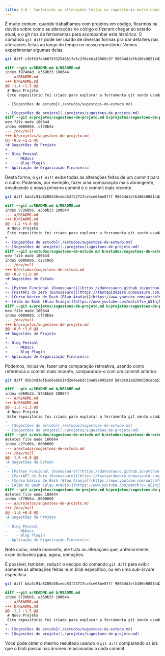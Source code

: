```yaml
---
title: 4.6 - Conferindo as alterações feitas no repositório entre commits
---
```

É muito comum, quando trabalhamos com projetos em código, ficarmos na dúvida sobre como as alterações no código o fizeram chegar ao estado atual, e o git nos dá ferramentas para acompanhar este histórico. O comando `git diff` pode ser usado de diversas formas pra dar detalhes nas alterações feitas ao longo do tempo no nosso repositório. Vamos experimentar algumas delas.

```bash
git diff c39f63fabb07933254661fe5c2f6ebb148069c97 95634d3efb106e86514d2e4eebdc5ba69e995a0d
```

```diff
diff --git a/README.md b/README.md
index f974d4d..e369b33 100644
--- a/README.md
+++ b/README.md
@@ -1,4 +1,5 @@
 # Novo Projeto
 Este repositório foi criado para explorar a ferramenta git sendo usada num projeto.

 - [Sugestões de estudo](./estudos/sugestoes-de-estudo.md)

+- [Sugestões de projeto](./projetos/sugestoes-de-projeto.md)
diff --git a/projetos/sugestoes-de-projeto.md b/projetos/sugestoes-de-projeto.md
new file mode 100644
index 0000000..cf70b9a
--- /dev/null
+++ b/projetos/sugestoes-de-projeto.md
@@ -0,0 +1,6 @@
+# Sugestões de Projeto
+
+- Blog Pessoal
+    - MkDocs
+    - Blog Plugin
+- Aplicação de Organização Financeira
```

Desta forma, o `git diff` exibe todas as alterações feitas de um commit para o outro. Podemos, por exemplo, fazer uma comparação mais abrangente, envolvendo o nosso primeiro commit e o commit mais recente.

```bash
git diff bda3c91a8280d30ceda53f23717ce4ce68be87ff 95634d3efb106e86514d2e4eebdc5ba69e995a0d
```

```diff
diff --git a/README.md b/README.md
index 5726bb6..e369b33 100644
--- a/README.md
+++ b/README.md
@@ -1,2 +1,5 @@
 # Novo Projeto
 Este repositório foi criado para explorar a ferramenta git sendo usada num projeto.
+
+- [Sugestões de estudo](./estudos/sugestoes-de-estudo.md)
+- [Sugestões de projeto](./projetos/sugestoes-de-projeto.md)
diff --git a/estudos/sugestoes-de-estudo.md b/estudos/sugestoes-de-estudo.md
new file mode 100644
index 0000000..c27c06b
--- /dev/null
+++ b/estudos/sugestoes-de-estudo.md
@@ -0,0 +1,6 @@
+# Sugestões de Estudo
+
+- [Python Funcional (Dunossauro)](https://dunossauro.github.io/python-funcional/)
+- [FastAPI do Zero (Dunossauro)](https://fastapidozero.dunossauro.com/)
+- [Curso básico de Bash (Blau Araújo)](https://www.youtube.com/watch?v=ZM--I3NJ2jY&list=PLXoSGejyuQGpf4X-NdGjvSlEFZhn2f2H7)
+- [Além do Bash (Blau Araújo)](https://www.youtube.com/watch?v=_W51nj5JTwk&list=PLXoSGejyuQGpen1lAlhngkpuldmot8DV0)
diff --git a/projetos/sugestoes-de-projeto.md b/projetos/sugestoes-de-projeto.md
new file mode 100644
index 0000000..cf70b9a
--- /dev/null
+++ b/projetos/sugestoes-de-projeto.md
@@ -0,0 +1,6 @@
+# Sugestões de Projeto
+
+- Blog Pessoal
+    - MkDocs
+    - Blog Plugin
+- Aplicação de Organização Financeira
```

Podemos, inclusive, fazer uma comparação retroativa, usando como referência o commit mais recente, comparando-o com um commit anterior.

```bash
git diff 95634d3efb106e86514d2e4eebdc5ba69e995a0d bda3c91a8280d30ceda53f23717ce4ce68be87ff
```

```diff
diff --git a/README.md b/README.md
index e369b33..5726bb6 100644
--- a/README.md
+++ b/README.md
@@ -1,5 +1,2 @@
 # Novo Projeto
 Este repositório foi criado para explorar a ferramenta git sendo usada num projeto.
-
-- [Sugestões de estudo](./estudos/sugestoes-de-estudo.md)
-- [Sugestões de projeto](./projetos/sugestoes-de-projeto.md)
diff --git a/estudos/sugestoes-de-estudo.md b/estudos/sugestoes-de-estudo.md
deleted file mode 100644
index c27c06b..0000000
--- a/estudos/sugestoes-de-estudo.md
+++ /dev/null
@@ -1,6 +0,0 @@
-# Sugestões de Estudo
-
-- [Python Funcional (Dunossauro)](https://dunossauro.github.io/python-funcional/)
-- [FastAPI do Zero (Dunossauro)](https://fastapidozero.dunossauro.com/)
-- [Curso básico de Bash (Blau Araújo)](https://www.youtube.com/watch?v=ZM--I3NJ2jY&list=PLXoSGejyuQGpf4X-NdGjvSlEFZhn2f2H7)
-- [Além do Bash (Blau Araújo)](https://www.youtube.com/watch?v=_W51nj5JTwk&list=PLXoSGejyuQGpen1lAlhngkpuldmot8DV0)
diff --git a/projetos/sugestoes-de-projeto.md b/projetos/sugestoes-de-projeto.md
deleted file mode 100644
index cf70b9a..0000000
--- a/projetos/sugestoes-de-projeto.md
+++ /dev/null
@@ -1,6 +0,0 @@
-# Sugestões de Projeto
-
-- Blog Pessoal
-    - MkDocs
-    - Blog Plugin
-- Aplicação de Organização Financeira
```

Note como, neste momento, ele trata as alterações que, anteriormente, eram inclusões para, agora, remoções.

É possível, também, reduzir o escopo do comando `git diff` para exibir somente as alterações feitas num blob específico, ou em uma sub-árvore específica.

```bash
git diff bda3c91a8280d30ceda53f23717ce4ce68be87ff 95634d3efb106e86514d2e4eebdc5ba69e995a0d -- README.md
```

```diff
diff --git a/README.md b/README.md
index 5726bb6..e369b33 100644
--- a/README.md
+++ b/README.md
@@ -1,2 +1,5 @@
 # Novo Projeto
 Este repositório foi criado para explorar a ferramenta git sendo usada num projeto.
+
+- [Sugestões de estudo](./estudos/sugestoes-de-estudo.md)
+- [Sugestões de projeto](./projetos/sugestoes-de-projeto.md)
```

Você pode obter o mesmo resultado usando o `git diff` comparando os ids que o blob possui nas árvores relacionadas a cada commit.
